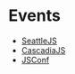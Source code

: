 # Events

- [SeattleJS](http://meetup.com/seattlejsl)
- [CascadiaJS](http://cascadiajs.com)
- [JSConf](http://jsconf.com)

